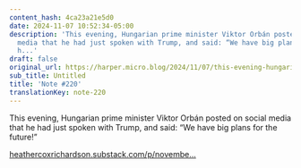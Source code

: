 ```yaml
---
content_hash: 4ca23a21e5d0
date: 2024-11-07 10:52:34-05:00
description: 'This evening, Hungarian prime minister Viktor Orbán posted on social
  media that he had just spoken with Trump, and said: “We have big plans for the future”
  h...'
draft: false
original_url: https://harper.micro.blog/2024/11/07/this-evening-hungarian.html
sub_title: Untitled
title: 'Note #220'
translationKey: note-220
---
```


This evening, Hungarian prime minister Viktor Orbán posted on social media that he had just spoken with Trump, and said: “We have big plans for the future!” 

[heathercoxrichardson.substack.com/p/novembe...](https://heathercoxrichardson.substack.com/p/november-6-2024)